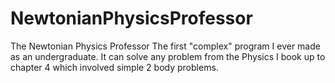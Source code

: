 # NewtonianPhysicsProfessor
The Newtonian Physics Professor
The first "complex" program I ever made as an undergraduate. 
It can solve any problem from the Physics I book up to chapter 4 which involved simple 2 body problems.
